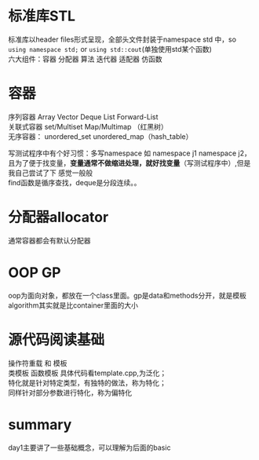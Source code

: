 # 标准库STL
标准库以header files形式呈现，全部头文件封装于namespace std 中，so  
`using namespace std;` or `using std::cout`(单独使用std某个函数)  
六大组件：容器 分配器 算法 迭代器 适配器 仿函数
# 容器
序列容器 Array Vector Deque List Forward-List  
关联式容器 set/Multiset Map/Multimap  （红黑树）  
无序容器： unordered_set  unordered_map（hash_table）

写测试程序中有个好习惯：多写namespace 如 namespace j1 namespace j2，且为了便于找变量，**变量通常不做缩进处理，就好找变量**（写测试程序中）,但是我自己尝试了下 感觉一般般  
find函数是循序查找，deque是分段连续。。
# 分配器allocator
通常容器都会有默认分配器
# OOP GP
oop为面向对象，都放在一个class里面。gp是data和methods分开，就是模板
algorithm其实就是比container里面的大小
# 源代码阅读基础
操作符重载 和 模板  
类模板 函数模板 具体代码看template.cpp,为泛化；  
特化就是针对特定类型，有独特的做法，称为特化；  
同样针对部分参数进行特化，称为偏特化
# summary
day1主要讲了一些基础概念，可以理解为后面的basic
